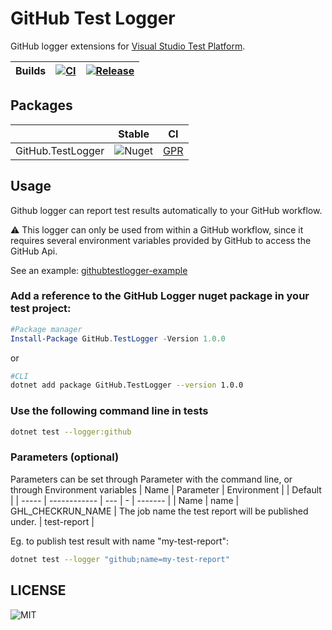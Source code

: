 # GitHub Test Logger
GitHub logger extensions for [Visual Studio Test Platform](https://gtihub.com/microsoft/vstest).

 |Builds | [![CI](https://github.com/dogguts/githubtestlogger/workflows/CI/badge.svg)](https://github.com/dogguts/githubtestlogger/workflows/CI) | [![Release](https://github.com/dogguts/githubtestlogger/workflows/Release/badge.svg)](https://github.com/dogguts/githubtestlogger/workflows/Release)
| ----- | ----- | ----- | 

## Packages
|   |  Stable   |   CI |
| - | -------------- | -------------- | 
| GitHub.TestLogger | ![Nuget](https://img.shields.io/nuget/v/GitHub.TestLogger?logoColor=%20) | [GPR](https://github.com/dogguts/githubtestlogger/packages/297979) |

## Usage
Github logger can report test results automatically to your GitHub workflow. 

:warning: This logger can only be used from within a GitHub workflow, since it requires several environment variables provided by GitHub to access the GitHub Api.

See an example: [githubtestlogger-example](https://github.com/dogguts/githubtestlogger-example)

### Add a reference to the GitHub Logger nuget package in your test project:
```Powershell
#Package manager
Install-Package GitHub.TestLogger -Version 1.0.0
```
or
```sh
#CLI
dotnet add package GitHub.TestLogger --version 1.0.0
```
### Use the following command line in tests
```sh
dotnet test --logger:github
```

### Parameters (optional) 
Parameters can be set through Parameter with the command line, or through Environment variables
| Name  |  Parameter   | Environment |   | Default |
| ----- | ------------ | --- | - | ------- |
| Name  | name         | GHL_CHECKRUN_NAME | The job name the test report will be published under. | test-report |

Eg. to publish test result with name "my-test-report":
```sh
dotnet test --logger "github;name=my-test-report"
```

## LICENSE
![MIT](https://img.shields.io/github/license/dogguts/githubtestlogger)
